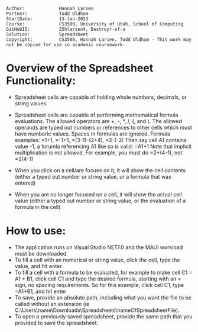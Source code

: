 ```
Author:				Hannah Larsen
Partner:			Todd Oldham
StartDate:			13-Jan-2023
Course:				CS3500, University of Utah, School of Computing
GitHubID:			25hlarsen4, Destroyr-of-u
Solution:			Spreadsheet
Copyright:			CS3500, Hannah Larsen, Todd Oldham - This work may not be copied for use in academic coursework.
```


# Overview of the Spreadsheet Functionality:

- Spreadsheet cells are capable of holding whole numbers, decimals, or string values.
- Spreadsheet cells are capable of performing mathematical formula evaluations. The allowed operators are +, -, \*, /, (, and ).
  The allowed operands are typed out numbers or references to other cells which must have numberic values. Spaces in formulas are ignored.
  Formula examples: =1+1, =-1+1, =(3-1)-(2+4), =2-(-2)
                    Then say cell A1 contains value -1, a forumla referencing A1 like so is valid: =A1+1
                    Note that implicit multiplication is not allowed. For example, you must do =2\*(4-1), not =2(4-1)

- When you click on a cell/are focues on it, it will show the cell contents (either a typed out number or string value, or a formula that was entered)
- When you are no longer focused on a cell, it will show the actual cell value (either a typed out number or string value, or the evaluation of a formula in the cell)

# How to use:
- The application runs on Visual Studio NET7.0 and the MAUI workload must be downloaded.
- To fill a cell with an numerical or string value, click the cell, type the value, and hit enter.
- To fill a cell with a formula to be evaluated, for example to make cell C1 = A1 + B1, click cell C1 and type the desired formula, starting with an = sign, no spacing requirements.
  So for this example, click cell C1, type =A1+B1, and hit enter
- To save, provide an absolute path, including what you want the file to be called without an extension (ie C:\Users\name\Downloads\Spreadsheets\nameOfSpreadsheetFile). 
- To open a previously saved spreadsheet, provide the same path that you provided to save the spreadsheet.

